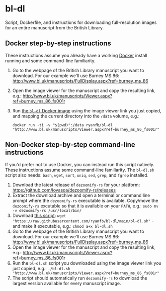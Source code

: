 # bl-dl

Script, Dockerfile, and instructions for downloading full-resolution images for an entire manuscript from the British Library.

## Docker step-by-step instructions

These instructions assume you already have a working [Docker](https://www.docker.com/) install running and some command-line familiarity.

1. Go to the webpage of the British Library manuscript you want to download. For our example we'll use Burney MS 86: <http://www.bl.uk/manuscripts/FullDisplay.aspx?ref=burney_ms_86>
2. Open the image viewer for the manuscript and copy the resulting link, e.g.: <http://www.bl.uk/manuscripts/Viewer.aspx?ref=burney_ms_86_fs001r>
3. Run [the `bl-dl` Docker image](https://hub.docker.com/repository/docker/ryanfb/bl-dl/general) using the image viewer link you just copied, and mapping the current directory into the `/data` volume, e.g.:
       
       docker run -ti -v "$(pwd)":/data ryanfb/bl-dl "http://www.bl.uk/manuscripts/Viewer.aspx?ref=burney_ms_86_fs001r"

## Non-Docker step-by-step command-line instructions

If you'd prefer not to use Docker, you can instead run this script natively. These instructions assume some command-line familiarity. The `bl-dl.sh` script also needs: `bash`, `wget`, `sort`, `uniq`, `sed`, `grep`, and `fgrep` installed.

1. Download the latest release of `dezoomify-rs` for your platform: <https://github.com/lovasoa/dezoomify-rs/releases>
2. Extract the download archive and open a terminal or command line prompt where the `dezoomify-rs` executable is available. Copy/move the `dezoomify-rs` excutable so that it is available on your `PATH`, e.g.: `sudo mv -v dezoomify-rs /usr/local/bin/`
3. Download [this script](https://github.com/ryanfb/bl-dl/blob/main/bl-dl.sh): `wget "https://raw.githubusercontent.com/ryanfb/bl-dl/main/bl-dl.sh"` - and make it executable, e.g.: `chmod a+x bl-dl.sh`
4. Go to the webpage of the British Library manuscript you want to download. For our example we'll use Burney MS 86: <http://www.bl.uk/manuscripts/FullDisplay.aspx?ref=burney_ms_86>
5. Open the image viewer for the manuscript and copy the resulting link, e.g.: <http://www.bl.uk/manuscripts/Viewer.aspx?ref=burney_ms_86_fs001r>
6. Run the `bl-dl.sh` script you downloaded using the image viewer link you just copied, e.g.: `./bl-dl.sh "http://www.bl.uk/manuscripts/Viewer.aspx?ref=burney_ms_86_fs001r"`
7. The script should automatically run `dezoomify-rs` to download the largest version available for every manuscript image.
